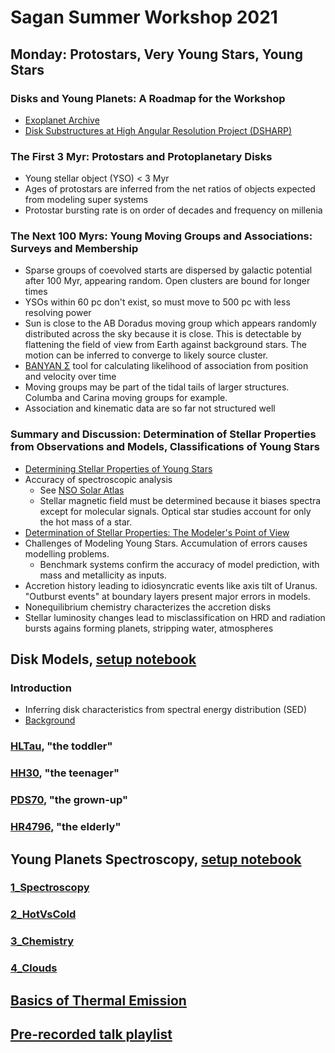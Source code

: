 # Sagan Summer Workshop 2021

## Monday: Protostars, Very Young Stars, Young Stars

### Disks and Young Planets: A Roadmap for the Workshop
- [Exoplanet Archive](https://exoplanetarchive.ipac.caltech.edu)
- [Disk Substructures at High Angular Resolution Project (DSHARP)](https://almascience.eso.org/almadata/lp/DSHARP/)

### The First 3 Myr: Protostars and Protoplanetary Disks
- Young stellar object (YSO) < 3 Myr
- Ages of protostars are inferred from the net ratios of objects expected from modeling super systems
- Protostar bursting rate is on order of decades and frequency on millenia

### The Next 100 Myrs: Young Moving Groups and Associations: Surveys and Membership
- Sparse groups of coevolved starts are dispersed by galactic potential after 100 Myr, appearing random. Open clusters are bound for longer times
- YSOs within 60 pc don't exist, so must move to 500 pc with less resolving power
- Sun is close to the AB Doradus moving group which appears randomly distributed across the sky because it is close. This is detectable by flattening the field of view from Earth against background stars. The motion can be inferred to converge to likely source cluster.
- [BANYAN &Sigma;](http://www.exoplanetes.umontreal.ca/banyan/) tool for calculating likelihood of association from position and velocity over time
- Moving groups may be part of the tidal tails of larger structures. Columba and Carina moving groups for example.
- Association and kinematic data are so far not structured well

### Summary and Discussion: Determination of Stellar Properties from Observations and Models, Classifications of Young Stars
- [Determining Stellar Properties of Young Stars](https://www.youtube.com/watch?v=lizFKZIaz9k&list=PLIbTYGsIVYtgX3sMsSOOgfoaKPrNJGmA9&index=23)
- Accuracy of spectroscopic analysis 
  - See [NSO Solar Atlas](https://nso.edu/data/historical-archive/)
  - Stellar magnetic field must be determined because it biases spectra except for molecular signals. Optical star studies account for only the hot mass of a star.
- [Determination of Stellar Properties: The Modeler's Point of View](https://www.youtube.com/watch?v=2Fw4H0MJLsA&list=PLIbTYGsIVYtgX3sMsSOOgfoaKPrNJGmA9&index=15)
- Challenges of Modeling Young Stars. Accumulation of errors causes modelling problems. 
  - Benchmark systems confirm the accuracy of model prediction, with mass and metallicity as inputs.
- Accretion history leading to idiosyncratic events like axis tilt of Uranus. "Outburst events" at boundary layers present major errors in models.
- Nonequilibrium chemistry characterizes the accretion disks
- Stellar luminosity changes lead to misclassification on HRD and radiation bursts agains forming planets, stripping water, atmospheres

## Disk Models, [setup notebook](https://colab.research.google.com/drive/1DeicNWlrmXGtJh8j3ZMyJ34jrs2E5qzH#scrollTo=L25hE6kbDvJn)
### Introduction
 - Inferring disk characteristics from spectral energy distribution (SED)
 - [Background](https://nexsci.caltech.edu/workshop/2021/Disk_Models_Hands-on_Session_Documentation.pdf)
### [HLTau](https://colab.research.google.com/drive/1Du2GL-QCJbI6jc9gsH0lcwVPtaYUn-0E), "the toddler"
### [HH30](https://colab.research.google.com/drive/1DeicNWlrmXGtJh8j3ZMyJ34jrs2E5qzH#scrollTo=L25hE6kbDvJn), "the teenager"
### [PDS70](https://colab.research.google.com/drive/18x5HwF-MVuxTk8zyjS-AfSuLKYpurFSN), "the grown-up"
### [HR4796](https://colab.research.google.com/drive/1klHv6_FqKskwdI4RhT3QwN5gEmby3aU5), "the elderly"

## Young Planets Spectroscopy, [setup notebook](https://colab.research.google.com/drive/1kYIW1VT91tadAAcJWGBhpTty_J4StJez)
### [1_Spectroscopy](https://colab.research.google.com/drive/1FRNEF6Q8TfFgfxBA-cLKKBaR4g_rLTwt)
### [2_HotVsCold](https://colab.research.google.com/drive/18JBFF2t8OkAK6Yk6hiGLWhUHflEt9dJ7)
### [3_Chemistry](https://colab.research.google.com/drive/1uGDQFj3YtDNsQK665-JacwYH0ZFS1q1s)
### [4_Clouds](https://colab.research.google.com/drive/1iprU0eq-9y6_ByDCXTTtGsTz18u9p08w)

## [Basics of Thermal Emission](https://colab.research.google.com/drive/1KJNPZ1yGffaHIw_FnimG5YcPLWs74-Pu)

## [Pre-recorded talk playlist](https://www.youtube.com/playlist?list=PLIbTYGsIVYtgX3sMsSOOgfoaKPrNJGmA9)
